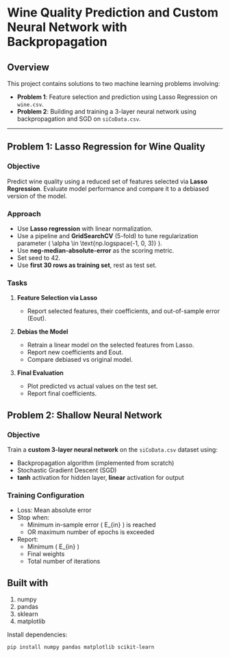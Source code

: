 # Wine Quality Prediction and Custom Neural Network with Backpropagation

## Overview

This project contains solutions to two machine learning problems involving:
- **Problem 1**: Feature selection and prediction using Lasso Regression on `wine.csv`.
- **Problem 2**: Building and training a 3-layer neural network using backpropagation and SGD on `siCoData.csv`.

---

## Problem 1: Lasso Regression for Wine Quality 

### Objective
Predict wine quality using a reduced set of features selected via **Lasso Regression**. Evaluate model performance and compare it to a debiased version of the model.


### Approach
- Use **Lasso regression** with linear normalization.
- Use a pipeline and **GridSearchCV** (5-fold) to tune regularization parameter \( \alpha \in \text{np.logspace(-1, 0, 3)} \).
- Use **neg-median-absolute-error** as the scoring metric.
- Set seed to 42.
- Use **first 30 rows as training set**, rest as test set.

### Tasks
1. **Feature Selection via Lasso**
   - Report selected features, their coefficients, and out-of-sample error (Eout).

2. **Debias the Model**
   - Retrain a linear model on the selected features from Lasso.
   - Report new coefficients and Eout.
   - Compare debiased vs original model.

3. **Final Evaluation**
   - Plot predicted vs actual values on the test set.
   - Report final coefficients.



## Problem 2: Shallow Neural Network 

### Objective
Train a **custom 3-layer neural network** on the `siCoData.csv` dataset using:
- Backpropagation algorithm (implemented from scratch)
- Stochastic Gradient Descent (SGD)
- **tanh** activation for hidden layer, **linear** activation for output


### Training Configuration
- Loss: Mean absolute error
- Stop when:
  - Minimum in-sample error \( E_{in} \) is reached
  - OR maximum number of epochs is exceeded
- Report:
  - Minimum \( E_{in} \)
  - Final weights
  - Total number of iterations



## Built with
1. numpy
2. pandas
3. sklearn
4. matplotlib

Install dependencies:

```bash
pip install numpy pandas matplotlib scikit-learn
